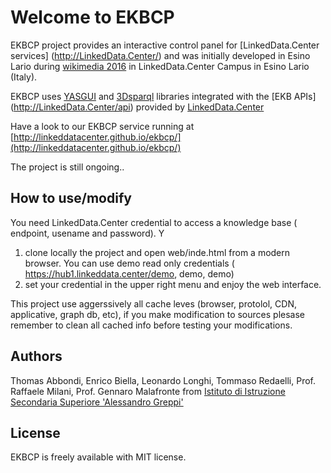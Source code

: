 Welcome to EKBCP 
==============================

EKBCP project provides an interactive control panel for [LinkedData.Center services] (http://LinkedData.Center/) and was initially developed in Esino Lario 
during [wikimedia 2016](https://wikimania2016.wikimedia.org/wiki/Main_Page)  in LinkedData.Center Campus in Esino Lario (Italy). 

EKBCP uses [YASGUI](http://doc.yasgui.org/) and [3Dsparql](http://biohackathon.org/d3sparql/) libraries integrated with the [EKB APIs] (http://LinkedData.Center/api) provided by
 [LinkedData.Center](http://LinkedData.Center/)

Have a look to our EKBCP service running at [http://linkeddatacenter.github.io/ekbcp/](http://linkeddatacenter.github.io/ekbcp/)

The project is still ongoing..

## How to use/modify
You need LinkedData.Center credential to access a knowledge base ( endpoint, usename and password). Y

 1. clone locally the project and open web/inde.html from a modern
    browser. You can use demo read only credentials (
    https://hub1.linkeddata.center/demo, demo, demo)
 2. set your  credential in the upper right menu and enjoy the web
    interface.

	
This project use aggerssively all cache leves (browser, protolol, CDN, applicative, graph db, etc), 
if you make modification to sources plesase remember to clean all cached info before testing your modifications.

## Authors
Thomas Abbondi, Enrico Biella, Leonardo Longhi, Tommaso Redaelli, Prof. Raffaele Milani, Prof. Gennaro Malafronte from  [Istituto di Istruzione Secondaria Superiore 'Alessandro Greppi'](http://www.issgreppi.gov.it/)

## License
EKBCP is freely available with MIT license.
